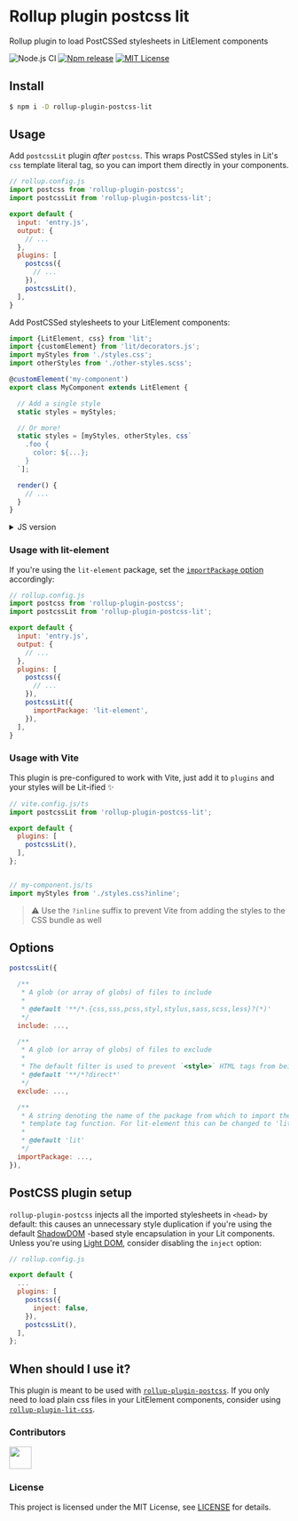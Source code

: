 # Rollup plugin postcss lit

Rollup plugin to load PostCSSed stylesheets in LitElement components

![Node.js CI](https://github.com/umbopepato/rollup-plugin-postcss-lit/workflows/Node.js%20CI/badge.svg)
[![Npm release](https://img.shields.io/npm/v/rollup-plugin-postcss-lit.svg)](https://npmjs.org/package/rollup-plugin-postcss-lit)
[![MIT License](https://img.shields.io/badge/license-MIT-brightgreen)](LICENSE)

## Install

```bash
$ npm i -D rollup-plugin-postcss-lit
```

## Usage

Add `postcssLit` plugin _after_ `postcss`. This wraps PostCSSed styles in Lit's `css`
template literal tag, so you can import them directly in your components.

```javascript
// rollup.config.js
import postcss from 'rollup-plugin-postcss';
import postcssLit from 'rollup-plugin-postcss-lit';

export default {
  input: 'entry.js',
  output: {
    // ...
  },
  plugins: [
    postcss({
      // ...
    }),
    postcssLit(),
  ],
}
```

Add PostCSSed stylesheets to your LitElement components:

```typescript
import {LitElement, css} from 'lit';
import {customElement} from 'lit/decorators.js';
import myStyles from './styles.css';
import otherStyles from './other-styles.scss';

@customElement('my-component')
export class MyComponent extends LitElement {

  // Add a single style
  static styles = myStyles;

  // Or more!
  static styles = [myStyles, otherStyles, css`
    .foo {
      color: ${...};
    }
  `];

  render() {
    // ...
  }
}
```

<details>
<summary>JS version</summary>

```javascript
import {LitElement, css} from 'lit';
import myStyles from './styles.css';
import otherStyles from './other-styles.scss';

export class MyComponent extends LitElement {

  // Add a single style
  static get styles() {
    return myStyles;
  }

  // Or more!
  static get styles() {
    return [myStyles, otherStyles, css`
      .foo {
        color: ${...};
      }
    `];
  }

  render() {
    // ...
  }
}

customElements.define('my-component', MyComponent);
```

</details>

### Usage with lit-element

If you're using the `lit-element` package, set the [`importPackage` option](#options) accordingly:

```javascript
// rollup.config.js
import postcss from 'rollup-plugin-postcss';
import postcssLit from 'rollup-plugin-postcss-lit';

export default {
  input: 'entry.js',
  output: {
    // ...
  },
  plugins: [
    postcss({
      // ...
    }),
    postcssLit({
      importPackage: 'lit-element',
    }),
  ],
}
```

### Usage with Vite

This plugin is pre-configured to work with Vite, just add it to `plugins` and your styles will be Lit-ified ✨

```javascript
// vite.config.js/ts
import postcssLit from 'rollup-plugin-postcss-lit';

export default {
  plugins: [
    postcssLit(),
  ],
};


// my-component.js/ts
import myStyles from './styles.css?inline';
```

> ⚠️ Use the `?inline` suffix to prevent Vite from adding the styles to the CSS bundle as well

## Options

```javascript
postcssLit({

  /**
   * A glob (or array of globs) of files to include
   *
   * @default '**‎/*.{css,sss,pcss,styl,stylus,sass,scss,less}?(*)'
   */
  include: ...,

  /**
   * A glob (or array of globs) of files to exclude
   *
   * The default filter is used to prevent `<style>` HTML tags from being processed in Vite contexts 
   * @default '**‎/*?direct*'
   */
  exclude: ...,

  /**
   * A string denoting the name of the package from which to import the `css`
   * template tag function. For lit-element this can be changed to 'lit-element'
   * 
   * @default 'lit'
   */
  importPackage: ...,
}),
```

## PostCSS plugin setup

`rollup-plugin-postcss` injects all the imported stylesheets in `<head>` by default: this causes an unnecessary style
duplication if you're using the default [ShadowDOM](https://developer.mozilla.org/en-US/docs/Web/Web_Components/Using_shadow_DOM)
-based style encapsulation in your Lit components. Unless you're using
[Light DOM](https://lit.dev/docs/components/shadow-dom/#implementing-createrenderroot),
consider disabling the `inject` option:

```javascript
// rollup.config.js

export default {
  ...
  plugins: [
    postcss({
      inject: false,
    }),
    postcssLit(),
  ],
};
```

## When should I use it?

This plugin is meant to be used with [`rollup-plugin-postcss`](https://github.com/egoist/rollup-plugin-postcss).
If you only need to load plain css files in your LitElement components,
consider using [`rollup-plugin-lit-css`](https://github.com/bennypowers/rollup-plugin-lit-css).

### Contributors

<a href="https://github.com/umbopepato/rollup-plugin-postcss-lit/graphs/contributors">
  <img src="https://contributors-img.web.app/image?repo=umbopepato/rollup-plugin-postcss-lit" height="40"/>
</a>


### License

This project is licensed under the MIT License, see [LICENSE](./LICENSE) for details.
